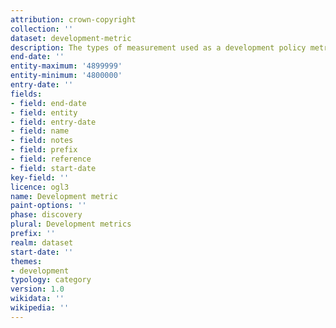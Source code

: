 ```yaml
---
attribution: crown-copyright
collection: ''
dataset: development-metric
description: The types of measurement used as a development policy metric
end-date: ''
entity-maximum: '4899999'
entity-minimum: '4800000'
entry-date: ''
fields:
- field: end-date
- field: entity
- field: entry-date
- field: name
- field: notes
- field: prefix
- field: reference
- field: start-date
key-field: ''
licence: ogl3
name: Development metric
paint-options: ''
phase: discovery
plural: Development metrics
prefix: ''
realm: dataset
start-date: ''
themes:
- development
typology: category
version: 1.0
wikidata: ''
wikipedia: ''
---
```

